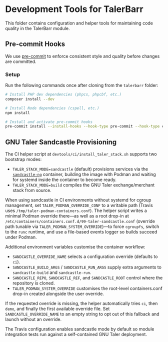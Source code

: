 # Development Tools for TalerBarr

This folder contains configuration and helper tools for maintaining code quality in the TalerBarr module.

## Pre-commit Hooks

We use [pre-commit](https://pre-commit.com) to enforce consistent style and quality before changes are committed.

### Setup

Run the following commands once after cloning from the `talerbarr` folder:

```bash
# Install PHP dev dependencies (phpcs, phpcbf, etc.)
composer install --dev

# Install Node dependencies (cspell, etc.)
npm install

# Install and activate pre-commit hooks
pre-commit install --install-hooks --hook-type pre-commit --hook-type commit-msg --hook-type pre-push
```

## GNU Taler Sandcastle Provisioning

The CI helper script at `devtools/ci/install_taler_stack.sh` supports two bootstrap modes:

- `TALER_STACK_MODE=sandcastle` (default) provisions services via the [`sandcastle-ng`](https://git.taler.net/sandcastle-ng.git) container, building the image with Podman and waiting for systemd inside the container to become ready.
- `TALER_STACK_MODE=build` compiles the GNU Taler exchange/merchant stack from source.

When using sandcastle in CI environments without systemd for cgroup management, set `TALER_PODMAN_OVERRIDE_CONF` to a writable path (Travis uses `/tmp/taler-podman-containers.conf`). The helper script writes a minimal Podman override there—as well as a root drop-in at `/etc/containers/containers.conf.d/99-taler-sandcastle.conf` (override path tunable via `TALER_PODMAN_SYSTEM_OVERRIDE`)—to force `cgroupfs`, switch to the `runc` runtime, and use a file-based events logger so builds succeed under Podman.

Additional environment variables customise the container workflow:

- `SANDCASTLE_OVERRIDE_NAME` selects a configuration override (defaults to `ci`).
- `SANDCASTLE_BUILD_ARGS` / `SANDCASTLE_RUN_ARGS` supply extra arguments to `sandcastle-build` and `sandcastle-run`.
- `SANDCASTLE_REPO`, `SANDCASTLE_REF`, and `SANDCASTLE_ROOT` control where the repository is cloned.
- `TALER_PODMAN_SYSTEM_OVERRIDE` customises the root-level containers.conf drop-in created alongside the user override.

If the requested override is missing, the helper automatically tries `ci`, then `demo`, and finally the first available override file. Set `SANDCASTLE_OVERRIDE_NAME` to an empty string to opt out of this fallback and launch without an override.

The Travis configuration enables sandcastle mode by default so module integration tests run against a self-contained GNU Taler deployment.
